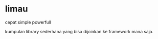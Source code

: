 # limau
cepat simple powerfull

kumpulan library sederhana yang bisa dijoinkan ke framework mana saja.
